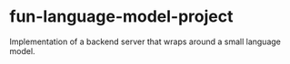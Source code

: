 # fun-language-model-project
Implementation of a backend server that wraps around a small language model.
